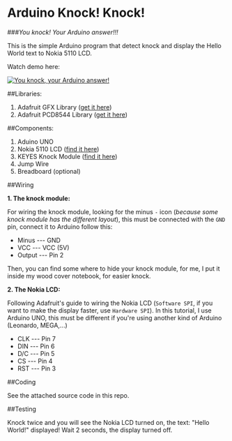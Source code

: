 Arduino Knock! Knock! 
=====================
###_You knock! Your Arduino answer!!!_

This is the simple Arduino program that detect knock and display the Hello World text to Nokia 5110 LCD.

Watch demo here:

[![You knock, your Arduino answer!](http://img.youtube.com/vi/2jj6VNMmu64/0.jpg)](http://www.youtube.com/watch?v=2jj6VNMmu64)

##Libraries:

1. Adafruit GFX Library ([get it here](https://github.com/adafruit/Adafruit-GFX-Library))
2. Adafruit PCD8544 Library ([get it here](https://github.com/adafruit/Adafruit-PCD8544-Nokia-5110-LCD-library))

##Components:

1. Aduino UNO 
2. Nokia 5110 LCD ([find it here](https://www.sparkfun.com/products/10168))
3. KEYES Knock Module ([find it here](http://www.dx.com/p/keyes-knock-module-for-arduino-223700#.VEH7d5PLfPY))
4. Jump Wire
5. Breadboard (optional)

##Wiring

**1. The knock module:**

For wiring the knock module, looking for the minus `-` icon (_because some knock module has the different layout_), this must be connected with the `GND` pin, connect it to Arduino follow this:

- Minus  --- GND
- VCC --- VCC (5V)
- Output --- Pin 2

Then, you can find some where to hide your knock module, for me, I put it inside my wood cover notebook, for easier knock.

**2. The Nokia LCD:**

Following Adafruit's guide to wiring the Nokia LCD (`Software SPI`, if you want to make the display faster, use `Hardware SPI`). In this tutorial, I use Arduino UNO, this must be different if you're using another kind of Arduino (Leonardo, MEGA,...)

- CLK --- Pin 7
- DIN --- Pin 6
- D/C --- Pin 5
- CS  --- Pin 4
- RST --- Pin 3

##Coding

See the attached source code in this repo. 

##Testing

Knock twice and you will see the Nokia LCD turned on, the text: "Hello World!" displayed!
Wait 2 seconds, the display turned off. 


